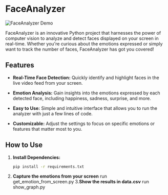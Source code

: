 # FaceAnalyzer

![FaceAnalyzer Demo](demo.gif)

FaceAnalyzer is an innovative Python project that harnesses the power of computer vision to analyze and detect faces displayed on your screen in real-time. Whether you're curious about the emotions expressed or simply want to track the number of faces, FaceAnalyzer has got you covered!

## Features

- **Real-Time Face Detection:** Quickly identify and highlight faces in the live video feed from your screen.

- **Emotion Analysis:** Gain insights into the emotions expressed by each detected face, including happiness, sadness, surprise, and more.

- **Easy to Use:** Simple and intuitive interface that allows you to run the analyzer with just a few lines of code.

- **Customizable:** Adjust the settings to focus on specific emotions or features that matter most to you.

## How to Use

1. **Install Dependencies:**
   ```bash
   pip install -r requirements.txt
2. **Capture the emotions from your screen**
   run get_emotion_from_screen.py
3.**Show the results in data.csv**
   run show_graph.py
 
